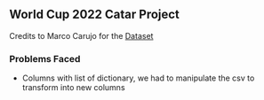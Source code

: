 ## World Cup 2022 Catar Project

Credits to Marco Carujo for the [Dataset](https://www.kaggle.com/datasets/mcarujo/fifa-world-cup-2022-catar)

### Problems Faced

* Columns with list of dictionary, we had to manipulate the csv to transform into new columns